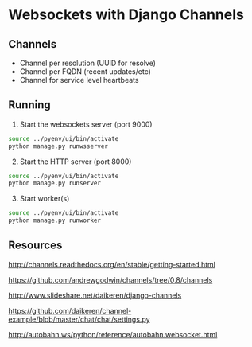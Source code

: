 
# Websockets with Django Channels

## Channels

- Channel per resolution (UUID for resolve)
- Channel per FQDN (recent updates/etc)
- Channel for service level heartbeats


## Running

1. Start the websockets server (port 9000)

```sh
source ../pyenv/ui/bin/activate
python manage.py runwsserver
```

2. Start the HTTP server (port 8000)

```sh
source ../pyenv/ui/bin/activate
python manage.py runserver
```

3. Start worker(s)

```sh
source ../pyenv/ui/bin/activate
python manage.py runworker
```

## Resources

http://channels.readthedocs.org/en/stable/getting-started.html

https://github.com/andrewgodwin/channels/tree/0.8/channels

http://www.slideshare.net/daikeren/django-channels

https://github.com/daikeren/channel-example/blob/master/chat/chat/settings.py

http://autobahn.ws/python/reference/autobahn.websocket.html